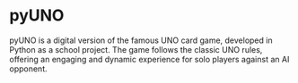 # pyUNO
pyUNO is a digital version of the famous UNO card game, developed in Python as a school project. The game follows the classic UNO rules, offering an engaging and dynamic experience for solo players against an AI opponent.
